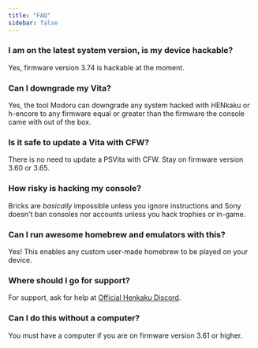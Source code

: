 ```yaml
---
title: "FAQ"
sidebar: false
---
```


### I am on the latest system version, is my device hackable?
Yes, firmware version 3.74 is hackable at the moment.

### Can I downgrade my Vita?
Yes, the tool Modoru can downgrade any system hacked with HENkaku or h-encore to any firmware equal or greater than the firmware the console came with out of the box.

### Is it safe to update a Vita with CFW?
There is no need to update a PSVita with CFW. Stay on firmware version 3.60 or 3.65.

### How risky is hacking my console?
Bricks are *basically* impossible unless you ignore instructions and Sony doesn't ban consoles nor accounts unless you hack trophies or in-game.

### Can I run awesome homebrew and emulators with this?
Yes! This enables any custom user-made homebrew to be played on your device.

### Where should I go for support?
For support, ask for help at [Official Henkaku Discord](https://discord.gg/m7MwpKA).

### Can I do this without a computer?
You must have a computer if you are on firmware version 3.61 or higher.

